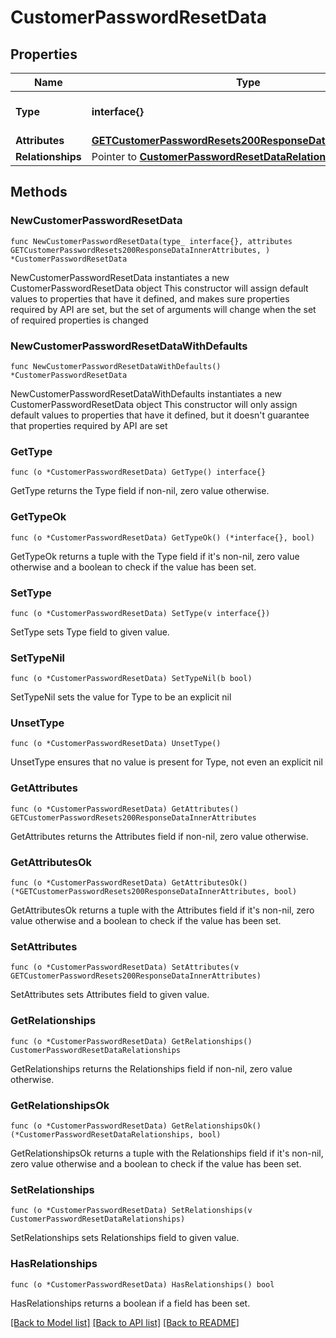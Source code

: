 # CustomerPasswordResetData

## Properties

Name | Type | Description | Notes
------------ | ------------- | ------------- | -------------
**Type** | **interface{}** | The resource&#39;s type | 
**Attributes** | [**GETCustomerPasswordResets200ResponseDataInnerAttributes**](GETCustomerPasswordResets200ResponseDataInnerAttributes.md) |  | 
**Relationships** | Pointer to [**CustomerPasswordResetDataRelationships**](CustomerPasswordResetDataRelationships.md) |  | [optional] 

## Methods

### NewCustomerPasswordResetData

`func NewCustomerPasswordResetData(type_ interface{}, attributes GETCustomerPasswordResets200ResponseDataInnerAttributes, ) *CustomerPasswordResetData`

NewCustomerPasswordResetData instantiates a new CustomerPasswordResetData object
This constructor will assign default values to properties that have it defined,
and makes sure properties required by API are set, but the set of arguments
will change when the set of required properties is changed

### NewCustomerPasswordResetDataWithDefaults

`func NewCustomerPasswordResetDataWithDefaults() *CustomerPasswordResetData`

NewCustomerPasswordResetDataWithDefaults instantiates a new CustomerPasswordResetData object
This constructor will only assign default values to properties that have it defined,
but it doesn't guarantee that properties required by API are set

### GetType

`func (o *CustomerPasswordResetData) GetType() interface{}`

GetType returns the Type field if non-nil, zero value otherwise.

### GetTypeOk

`func (o *CustomerPasswordResetData) GetTypeOk() (*interface{}, bool)`

GetTypeOk returns a tuple with the Type field if it's non-nil, zero value otherwise
and a boolean to check if the value has been set.

### SetType

`func (o *CustomerPasswordResetData) SetType(v interface{})`

SetType sets Type field to given value.


### SetTypeNil

`func (o *CustomerPasswordResetData) SetTypeNil(b bool)`

 SetTypeNil sets the value for Type to be an explicit nil

### UnsetType
`func (o *CustomerPasswordResetData) UnsetType()`

UnsetType ensures that no value is present for Type, not even an explicit nil
### GetAttributes

`func (o *CustomerPasswordResetData) GetAttributes() GETCustomerPasswordResets200ResponseDataInnerAttributes`

GetAttributes returns the Attributes field if non-nil, zero value otherwise.

### GetAttributesOk

`func (o *CustomerPasswordResetData) GetAttributesOk() (*GETCustomerPasswordResets200ResponseDataInnerAttributes, bool)`

GetAttributesOk returns a tuple with the Attributes field if it's non-nil, zero value otherwise
and a boolean to check if the value has been set.

### SetAttributes

`func (o *CustomerPasswordResetData) SetAttributes(v GETCustomerPasswordResets200ResponseDataInnerAttributes)`

SetAttributes sets Attributes field to given value.


### GetRelationships

`func (o *CustomerPasswordResetData) GetRelationships() CustomerPasswordResetDataRelationships`

GetRelationships returns the Relationships field if non-nil, zero value otherwise.

### GetRelationshipsOk

`func (o *CustomerPasswordResetData) GetRelationshipsOk() (*CustomerPasswordResetDataRelationships, bool)`

GetRelationshipsOk returns a tuple with the Relationships field if it's non-nil, zero value otherwise
and a boolean to check if the value has been set.

### SetRelationships

`func (o *CustomerPasswordResetData) SetRelationships(v CustomerPasswordResetDataRelationships)`

SetRelationships sets Relationships field to given value.

### HasRelationships

`func (o *CustomerPasswordResetData) HasRelationships() bool`

HasRelationships returns a boolean if a field has been set.


[[Back to Model list]](../README.md#documentation-for-models) [[Back to API list]](../README.md#documentation-for-api-endpoints) [[Back to README]](../README.md)


